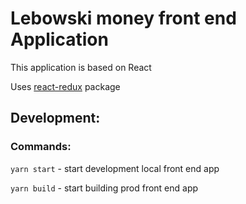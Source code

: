 # Lebowski money front end Application
This application is based on React

Uses [react-redux](https://github.com/MusicCorner/react-redux) package

## Development:

### Commands:

`yarn start` - start development local front end app

`yarn build` - start building prod front end app